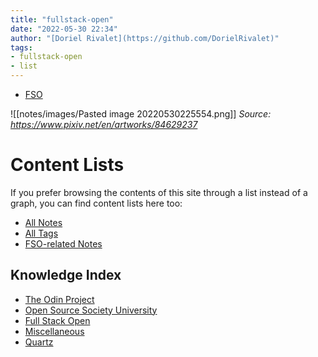 ```yaml
---
title: "fullstack-open"
date: "2022-05-30 22:34"
author: "[Doriel Rivalet](https://github.com/DorielRivalet)"
tags:
- fullstack-open
- list
---
```


- [FSO](../../tags/fullstack-open)


![[notes/images/Pasted image 20220530225554.png]]
*Source: https://www.pixiv.net/en/artworks/84629237*

# Content Lists
If you prefer browsing the contents of this site through a list instead of a graph, you can find content lists here too:

- [All Notes](notes/)
- [All Tags](../../tags/)
- [FSO-related Notes](../../tags/fullstack-open)

## Knowledge Index
- [The Odin Project](notes/index-list/the-odin-project.md)
- [Open Source Society University](notes/index-list/open-source-society-university.md)
- [Full Stack Open](notes/index-list/fullstack-open.md)
- [Miscellaneous](notes/index-list/miscellaneous.md)
- [Quartz](notes/index-list/quartz.md)



